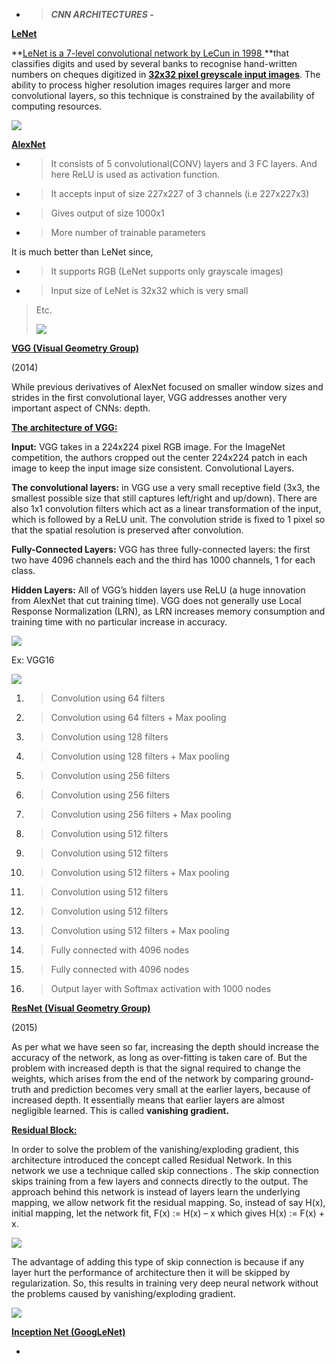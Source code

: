   - > ***CNN ARCHITECTURES -***

**<u>LeNet</u>**

**<u>LeNet is a 7-level convolutional network by LeCun in 1998
</u>**that classifies digits and used by several banks to recognise
hand-written numbers on cheques digitized in **<u>32x32 pixel greyscale
input images</u>**. The ability to process higher resolution images
requires larger and more convolutional layers, so this technique is
constrained by the availability of computing resources.

![](media/image1.png)

**<u>AlexNet</u>**

  - > It consists of 5 convolutional(CONV) layers and 3 FC layers. And
    > here ReLU is used as activation function.

  - > It accepts input of size 227x227 of 3 channels (i.e 227x227x3)

  - > Gives output of size 1000x1

  - > More number of trainable parameters

It is much better than LeNet since,

  - > It supports RGB (LeNet supports only grayscale images)

  - > Input size of LeNet is 32x32 which is very small

> Etc.
> 
> ![](media/image4.png)

**<u>VGG (Visual Geometry Group)</u>**

(2014)

While previous derivatives of AlexNet focused on smaller window sizes
and strides in the first convolutional layer, VGG addresses another very
important aspect of CNNs: depth.

**<u>The architecture of VGG:</u>**

**Input:** VGG takes in a 224x224 pixel RGB image. For the ImageNet
competition, the authors cropped out the center 224x224 patch in each
image to keep the input image size consistent. Convolutional Layers.

**The convolutional layers:** in VGG use a very small receptive field
(3x3, the smallest possible size that still captures left/right and
up/down). There are also 1x1 convolution filters which act as a linear
transformation of the input, which is followed by a ReLU unit. The
convolution stride is fixed to 1 pixel so that the spatial resolution is
preserved after convolution.

**Fully-Connected Layers:** VGG has three fully-connected layers: the
first two have 4096 channels each and the third has 1000 channels, 1 for
each class.

**Hidden Layers:** All of VGG’s hidden layers use ReLU (a huge
innovation from AlexNet that cut training time). VGG does not generally
use Local Response Normalization (LRN), as LRN increases memory
consumption and training time with no particular increase in accuracy.

![](media/image3.png)

Ex: VGG16

![](media/image5.png)

1.  > Convolution using 64 filters

2.  > Convolution using 64 filters + Max pooling

3.  > Convolution using 128 filters

4.  > Convolution using 128 filters + Max pooling

5.  > Convolution using 256 filters

6.  > Convolution using 256 filters

7.  > Convolution using 256 filters + Max pooling

8.  > Convolution using 512 filters

9.  > Convolution using 512 filters

10. > Convolution using 512 filters + Max pooling

11. > Convolution using 512 filters

12. > Convolution using 512 filters

13. > Convolution using 512 filters + Max pooling

14. > Fully connected with 4096 nodes

15. > Fully connected with 4096 nodes

16. > Output layer with Softmax activation with 1000 nodes

**<u>ResNet (Visual Geometry Group)</u>**

(2015)

As per what we have seen so far, increasing the depth should increase
the accuracy of the network, as long as over-fitting is taken care of.
But the problem with increased depth is that the signal required to
change the weights, which arises from the end of the network by
comparing ground-truth and prediction becomes very small at the earlier
layers, because of increased depth. It essentially means that earlier
layers are almost negligible learned. This is called **vanishing
gradient.**

**<u>Residual Block:</u>**

In order to solve the problem of the vanishing/exploding gradient, this
architecture introduced the concept called Residual Network. In this
network we use a technique called skip connections . The skip connection
skips training from a few layers and connects directly to the output.
The approach behind this network is instead of layers learn the
underlying mapping, we allow network fit the residual mapping. So,
instead of say H(x), initial mapping, let the network fit, F(x) := H(x)
– x which gives H(x) := F(x) + x.

![](media/image6.png)

The advantage of adding this type of skip connection is because if any
layer hurt the performance of architecture then it will be skipped by
regularization. So, this results in training very deep neural network
without the problems caused by vanishing/exploding gradient.

![](media/image2.png)

**<u>Inception Net (GoogLeNet)</u>**

  -
